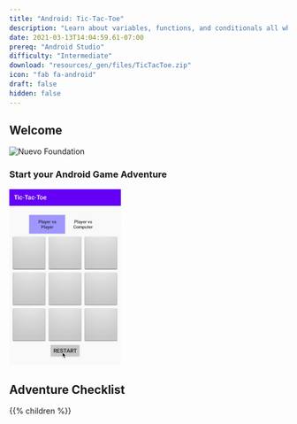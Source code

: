 ```yaml
---
title: "Android: Tic-Tac-Toe"
description: "Learn about variables, functions, and conditionals all while building a Tic-Tac-Toe Android app."
date: 2021-03-13T14:04:59.61-07:00
prereq: "Android Studio"
difficulty: "Intermediate"
download: "resources/_gen/files/TicTacToe.zip"
icon: "fab fa-android"
draft: false
hidden: false
---
```


## Welcome
<img src="https://media.giphy.com/media/1nOL7s74KmSk0zDlDD/giphy.gif" width="70%" height="70%" alt="Nuevo Foundation"/>

### Start your Android Game Adventure
<img src="resources/_gen/images/game_play.gif" height="40%" width="40%" title="Android Tic-Tac-Toe Game" alt="Android Tic-Tac-Toe Game"/>

## Adventure Checklist

{{% children %}}
